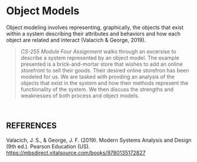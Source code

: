 # Object Models
Object modeling involves representing, graphically, the objects that exist within a system describing their attributes and behaviors and how each object are related and interact (Valacich & George, 2019).

> <i>CS-255 Module Four Assignment</i> walks through an excersise to describe a system represented by an object model. The example presented is a brick-and-mortar store that wishes to add an online storefront to sell their goods. Their desired online storefron has been modeled for us. We are tasked with provding an analysis of the objects that exist in the system and how their methods represent the functionality of the system. We then discuss the strengths and weaknesses of both process and object models.
<br>

## REFERENCES
Valacich, J. S., & George, J. F. (2019). Modern Systems Analysis and Design (9th ed.). Pearson Education (US). https://mbsdirect.vitalsource.com/books/9780135172827
